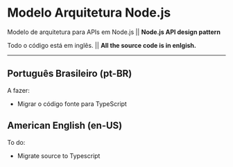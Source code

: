 # Modelo Arquitetura Node.js
Modelo de arquitetura para APIs em Node.js || **Node.js API design pattern**

Todo o código está em inglês. || **All the source code is in enlgish.**

---

## Português Brasileiro (pt-BR)
A fazer:
- Migrar o código fonte para TypeScript


## American English (en-US)
To do:
- Migrate source to Typescript
